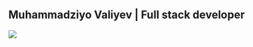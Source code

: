 ##  Muhammadziyo Valiyev | Full stack developer
![](https://readme-typing-svg.herokuapp.com?font=Montserrat&color=001BF7&lines=I'm+a+Frontend+Developer;I'm+a+React+Js+Developer;I'm+a+Node+Js+Developer;I'm+a+Express+Js+Developer)
